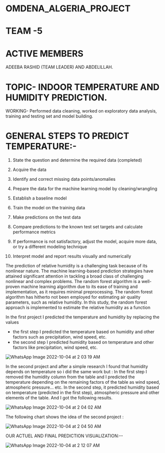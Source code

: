 # OMDENA_ALGERIA_PROJECT

# TEAM -5

# ACTIVE MEMBERS

ADEEBA RASHID (TEAM LEADER) AND ABDELILLAH.

# TOPIC- INDOOR TEMPERATURE AND HUMIDITY PREDICTION.

WORKING- Performed data cleaning, worked on exploratory data analysis, training and testing set and model building.

# GENERAL STEPS TO PREDICT TEMPERATURE:-

1) State the question and determine the required data (completed)

2) Acquire the data

3) Identify and correct missing data points/anomalies

4) Prepare the data for the machine learning model by cleaning/wrangling

5) Establish a baseline model

6) Train the model on the training data

7) Make predictions on the test data

8) Compare predictions to the known test set targets and calculate performance metrics

9) If performance is not satisfactory, adjust the model, acquire more data, or try a different modeling technique

10) Interpret model and report results visually and numerically


The prediction of relative humidity is a challenging task because of its nonlinear nature. The machine learning-based prediction strategies have attained significant attention in tackling a broad class of challenging nonlinear and complex problems. The random forest algorithm is a well-proven machine learning algorithm due to its ease of training and implementation, as it requires minimal preprocessing. The random forest algorithm has hitherto not been employed for estimating air quality parameters, such as relative humidity. In this study, the random forest approach is implemented to estimate the relative humidity as a function

In the first project I predicted the temperature and humidity by replacing the values
* the first step I predicted the temperature based on humidity and other factors such as precipitation, wind speed, etc.
* the second step I predicted humidity based on temperature and other factors like precipitation, wind speed, etc.



![WhatsApp Image 2022-10-04 at 2 03 19 AM](https://user-images.githubusercontent.com/80636537/193677719-65d30374-3d80-4692-9930-7573251755fe.jpeg)



In the second project and after a simple research I found that humidity depends on temperature so i did the same work but :
In the first step I removed the humidity column from the table and I predicted the temperature depending on the remaining factors of the table as wind speed, atmospheric pressure... etc.
In the second step, it predicted humidity based on temperature (predicted in the first step), atmospheric pressure and other elements of the table.
And I got the following results.


![WhatsApp Image 2022-10-04 at 2 04 02 AM](https://user-images.githubusercontent.com/80636537/193678223-c688ae0a-a21d-485d-b1f6-c81e52055dbc.jpeg)


The following chart shows the idea of the second project :

![WhatsApp Image 2022-10-04 at 2 04 50 AM](https://user-images.githubusercontent.com/80636537/193678368-8bb8a915-6df9-4dfc-bdc9-d6e5a7d5bd52.jpeg)

OUR ACTUEL AND FINAL PREDICTION VISUALIZATION:--

![WhatsApp Image 2022-10-04 at 2 12 07 AM](https://user-images.githubusercontent.com/80636537/193678544-7e95b185-a799-4fb8-ad06-0c8caeeb8510.jpeg)







